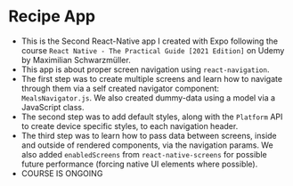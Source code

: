 ﻿# Recipe App
 - This is the Second React-Native app I created with Expo following the course `React Native - The Practical Guide [2021 Edition]` on Udemy by Maximilian Schwarzmüller.
 - This app is about proper screen navigation using `react-navigation`.
 - The first step was to create multiple screens and learn how to navigate through them via a self created navigator component: `MealsNavigator.js`. We also created dummy-data using a model via a JavaScript class.
 - The second step was to add default styles, along with the `Platform` API to create device specific styles, to each navigation header.
 - The third step was to learn how to pass data between screens, inside and outside of rendered components, via the navigation params. We also added `enabledScreens` from `react-native-screens` for possible future performance (forcing native UI elements where possible).
 - COURSE IS ONGOING
